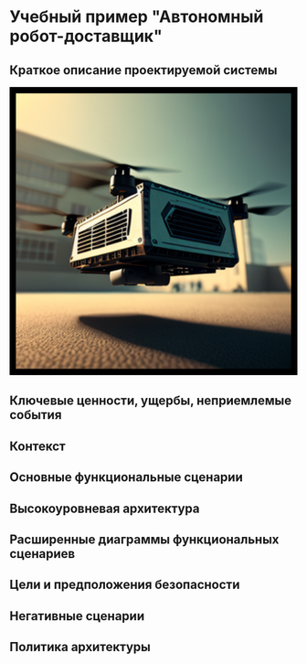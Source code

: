 # Учебный пример "Автономный робот-доставщик"

## Краткое описание проектируемой системы
![Drone](/дрон.png)

## Ключевые ценности, ущербы, неприемлемые события
## Контекст
## Основные функциональные сценарии
## Высокоуровневая архитектура
## Расширенные диаграммы функциональных сценариев
## Цели и предположения безопасности
## Негативные сценарии
## Политика архитектуры
